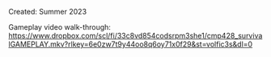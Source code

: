 Created: Summer 2023

Gameplay video walk-through: 
https://www.dropbox.com/scl/fi/33c8vd854codsrpm3she1/cmp428_survivalGAMEPLAY.mkv?rlkey=6e0zw7t9y44oo8q6oy71x0f29&st=volfic3s&dl=0
